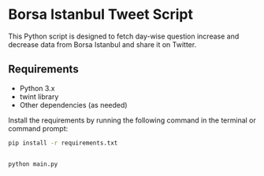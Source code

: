 # Borsa Istanbul Tweet Script

This Python script is designed to fetch day-wise question increase and decrease data from Borsa Istanbul and share it on Twitter.

## Requirements

- Python 3.x
- twint library
- Other dependencies (as needed)

Install the requirements by running the following command in the terminal or command prompt:

```bash
pip install -r requirements.txt


python main.py
